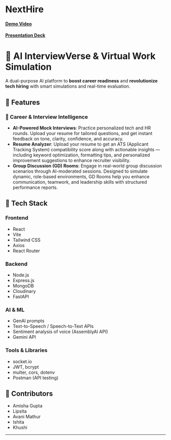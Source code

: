 # NextHire

#### [Demo Video](https://drive.google.com/file/d/10qpxSn7xeRNc3ciphcv7CeqJ1YnpkN2S/view?usp=sharing)
#### [Presentation Deck](https://docs.google.com/presentation/d/1GMKYeq8IKfjteEXGARJtIvp6SaKPjhbr/edit?usp=sharing&ouid=106720804260623378925&rtpof=true&sd=true)

# 🚀 AI InterviewVerse & Virtual Work Simulation

A dual-purpose AI platform to **boost career readiness** and **revolutionize tech hiring** with smart simulations and real-time evaluation.


## 🎯 Features

### 🧠 Career & Interview Intelligence

* **AI-Powered Mock Interviews**: Practice personalized tech and HR rounds. Upload your resume for tailored questions, and get instant feedback on tone, clarity, confidence, and accuracy.
* **Resume Analyzer**: Upload your resume to get an ATS (Applicant Tracking System) compatibility score along with actionable insights — including keyword optimization, formatting tips, and personalized improvement suggestions to enhance recruiter visibility.
* **Group Discussion (GD) Rooms**: Engage in real-world group discussion scenarios through AI-moderated sessions. Designed to simulate dynamic, role-based environments, GD Rooms help you enhance communication, teamwork, and leadership skills with structured performance reports.


## 🧪 Tech Stack

### Frontend

* React
* Vite
* Tailwind CSS
* Axios
* React Router

### Backend

* Node.js
* Express.js
* MongoDB
* Cloudinary
* FastAPI

### AI & ML

* GenAI prompts
* Text-to-Speech / Speech-to-Text APIs
* Sentiment analysis of voice (AssemblyAI API) 
* Gemini API

### Tools & Libraries

* socket.io
* JWT, bcrypt
* multer, cors, dotenv
* Postman (API testing)

## 👥 Contributors

* Amisha Gupta
* Lipsita
* Avani Mathur
* Ishita
* Khushi

---
